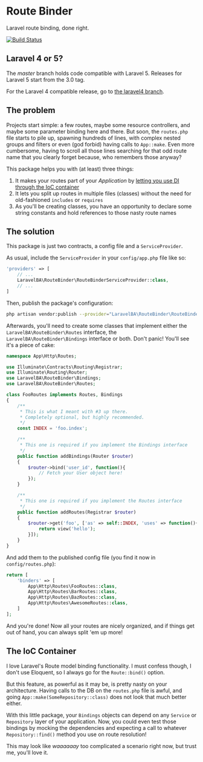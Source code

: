 # Route Binder
Laravel route binding, done right.

[![Build Status](https://travis-ci.org/LaravelBA/route-binder.svg?branch=master)](https://travis-ci.org/LaravelBA/route-binder)

## Laravel 4 or 5?
The _master_ branch holds code compatible with Laravel 5. Releases for Laravel 5 start from the 3.0 tag.

For the Laravel 4 compatible release, go to [the laravel4 branch](https://github.com/LaravelBA/route-binder/tree/laravel4).

## The problem
Projects start simple: a few routes, maybe some resource controllers, and maybe some parameter binding here and there.
But soon, the `routes.php` file starts to pile up, spawning hundreds of lines, with complex nested groups and filters
or even (god forbid) having calls to `App::make`. Even more cumbersome, having to scroll all those lines searching for
that odd route name that you clearly forget because, who remembers those anyway?

This package helps you with (at least) three things:

1. It makes your routes part of your *Application* by [letting you use DI through the IoC container](#ioc)
2. It lets you split up routes in multiple files (classes) without the need for old-fashioned `includes` or `requires`
3. As you'll be creating classes, you have an opportunity to declare some string constants and hold references to those nasty route names

## The solution
This package is just two contracts, a config file and a `ServiceProvider`.

As usual, include the `ServiceProvider` in your `config/app.php` file like so:

```php
'providers' => [
    // ...
    LaravelBA\RouteBinder\RouteBinderServiceProvider::class,
    // ...
]
```

Then, publish the package's configuration:

```bash
php artisan vendor:publish --provider="LaravelBA\RouteBinder\RouteBinderServiceProvider"
```

Afterwards, you'll need to create some classes that implement either the `LaravelBA\RouteBinder\Routes` interface, the `LaravelBA\RouteBinder\Bindings` interface or both.
Don't panic! You'll see it's a piece of cake:
 
```php
namespace App\Http\Routes;

use Illuminate\Contracts\Routing\Registrar;
use Illuminate\Routing\Router;
use LaravelBA\RouteBinder\Bindings;
use LaravelBA\RouteBinder\Routes;

class FooRoutes implements Routes, Bindings
{
    /**
     * This is what I meant with #3 up there.
     * Completely optional, but highly recommended.
     */
    const INDEX = 'foo.index';

    /**
     * This one is required if you implement the Bindings interface
     */
    public function addBindings(Router $router)
    {
        $router->bind('user_id', function(){
            // Fetch your User object here!
        });
    }

    /**
     * This one is required if you implement the Routes interface
     */
    public function addRoutes(Registrar $router)
    {
        $router->get('foo', ['as' => self::INDEX, 'uses' => function(){
            return view('hello');
        }]);
    }
}
```

And add them to the published config file (you find it now in `config/routes.php`):

```php
return [
    'binders' => [
        App\Http\Routes\FooRoutes::class,
        App\Http\Routes\BarRoutes::class,
        App\Http\Routes\BazRoutes::class,
        App\Http\Routes\AwesomeRoutes::class,
    ]
];
```

And you're done! Now all your routes are nicely organized, and if things get out of hand, you can always split 'em up more!

## <a name="ioc"></a> The IoC Container
I love Laravel's Route model binding functionality. I must confess though, I don't use Eloquent, so I always go for the `Route::bind()` option.

But this feature, as powerful as it may be, is pretty nasty on your architecture. Having calls to the DB on the `routes.php` file
is awful, and going `App::make(SomeRepository::class)` does not look that much better either.
 
With this little package, your `Bindings` objects can depend on any `Service` or `Repository` layer of your application.
Now, you could even test those bindings by mocking the dependencies and expecting a call to whatever `Repository::find()` method 
you use on route resolution!
 
This may look like _waaaaaay_ too complicated a scenario right now, but trust me, you'll love it.
